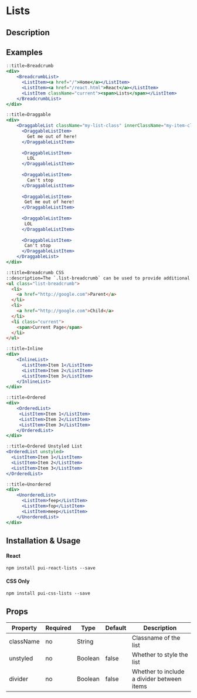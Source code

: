 # Lists

## Description

## Examples

```jsx
::title=Breadcrumb
<div>
    <BreadcrumbList>
      <ListItem><a href="/">Home</a></ListItem>
      <ListItem><a href="/react.html">React</a></ListItem>
      <ListItem className="current"><span>Lists</span></ListItem>
    </BreadcrumbList>
</div>
```

```jsx
::title=Draggable
<div>
    <DraggableList className="my-list-class" innerClassName="my-item-class">
      <DraggableListItem>
        Get me out of here!
      </DraggableListItem>
    
      <DraggableListItem>
        LOL
      </DraggableListItem>
    
      <DraggableListItem>
        Can't stop
      </DraggableListItem>
    
      <DraggableListItem>
       Get me out of here!
      </DraggableListItem>
    
      <DraggableListItem>
       LOL
      </DraggableListItem>
    
      <DraggableListItem>
       Can't stop
      </DraggableListItem>
    </DraggableList>
</div>
```

```html
::title=Breadcrumb CSS
::description=The `.list-breadcrumb` can be used to provide additional page navigation. Breadcrumbs use their own monospace font-family.
<ul class="list-breadcrumb">
  <li>
    <a href="http://google.com">Parent</a>
  </li>
  <li>
    <a href="http://google.com">Child</a>
  </li>
  <li class="current">
    <span>Current Page</span>
  </li>
</ul>
```

```jsx
::title=Inline
<div>
    <InlineList>
      <ListItem>Item 1</ListItem>
      <ListItem>Item 2</ListItem>
      <ListItem>Item 3</ListItem>
    </InlineList>
</div>
```    

```jsx
::title=Ordered
<div>
    <OrderedList>
     <ListItem>Item 1</ListItem>
     <ListItem>Item 2</ListItem>
     <ListItem>Item 3</ListItem>
    </OrderedList>
</div>
```

```jsx
::title=Ordered Unstyled List
<OrderedList unstyled>
  <ListItem>Item 1</ListItem>
  <ListItem>Item 2</ListItem>
  <ListItem>Item 3</ListItem>
</OrderedList>
```

```jsx
::title=Unordered
<div>
    <UnorderedList>
      <ListItem>feep</ListItem>
      <ListItem>fop</ListItem>
      <ListItem>meep</ListItem>
    </UnorderedList>
</div>
```

## Installation & Usage

#### React
`npm install pui-react-lists --save`

#### CSS Only
`npm install pui-css-lists --save`

## Props

Property | Required | Type | Default | Description
---------|----------|------|---------|------------
className | no | String  |       | Classname of the list
unstyled  | no | Boolean | false | Whether to style the list
divider   | no | Boolean | false | Whether to include a divider between items